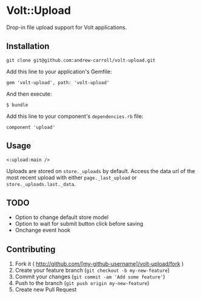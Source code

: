 # Volt::Upload

Drop-in file upload support for Volt applications.

## Installation

    git clone git@github.com:andrew-carroll/volt-upload.git

Add this line to your application's Gemfile:

    gem 'volt-upload', path: 'volt-upload'

And then execute:

    $ bundle

Add this line to your component's `dependencies.rb` file:

    component 'upload'

## Usage

    <:upload:main />

Uploads are stored on `store._uploads` by default. Access the data url of the most recent upload with either `page._last_upload` or `store._uploads.last._data`.

## TODO

* Option to change default store model
* Option to wait for submit button click before saving
* Onchange event hook

## Contributing

1. Fork it ( http://github.com/[my-github-username]/volt-upload/fork )
2. Create your feature branch (`git checkout -b my-new-feature`)
3. Commit your changes (`git commit -am 'Add some feature'`)
4. Push to the branch (`git push origin my-new-feature`)
5. Create new Pull Request
